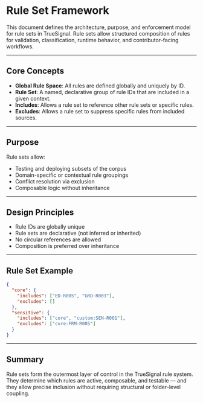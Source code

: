 # Rule Set Framework

This document defines the architecture, purpose, and enforcement model for rule sets in TrueSignal. Rule sets allow structured composition of rules for validation, classification, runtime behavior, and contributor-facing workflows.

---

## Core Concepts

- **Global Rule Space**: All rules are defined globally and uniquely by ID.
- **Rule Set**: A named, declarative group of rule IDs that are included in a given context.
- **Includes**: Allows a rule set to reference other rule sets or specific rules.
- **Excludes**: Allows a rule set to suppress specific rules from included sources.

---

## Purpose

Rule sets allow:
- Testing and deploying subsets of the corpus
- Domain-specific or contextual rule groupings
- Conflict resolution via exclusion
- Composable logic without inheritance

---

## Design Principles

- Rule IDs are globally unique
- Rule sets are declarative (not inferred or inherited)
- No circular references are allowed
- Composition is preferred over inheritance

---

## Rule Set Example

```json
{
  "core": {
    "includes": ["ED-R005", "GRD-R003"],
    "excludes": []
  },
  "sensitive": {
    "includes": ["core", "custom:SEN-R001"],
    "excludes": ["core:FRM-R005"]
  }
}
```

---

## Summary

Rule sets form the outermost layer of control in the TrueSignal rule system. They determine which rules are active, composable, and testable — and they allow precise inclusion without requiring structural or folder-level coupling.
